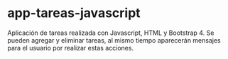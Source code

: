 # app-tareas-javascript
Aplicación de tareas realizada con Javascript, HTML y Bootstrap 4. Se pueden agregar y eliminar tareas, al mismo tiempo aparecerán mensajes para el usuario por realizar estas acciones.
